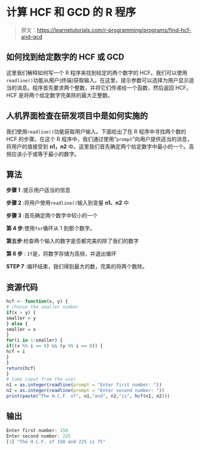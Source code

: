 # 计算 HCF 和 GCD 的 R 程序

> 原文：<https://learnetutorials.com/r-programming/programs/find-hcf-and-gcd>

## 如何找到给定数字的 HCF 或 GCD

这里我们解释如何写一个 R 程序来找到给定的两个数字的 HCF。我们可以使用`readline()`功能从用户(终端)获取输入。在这里，提示参数可以选择为用户显示适当的消息。程序首先要求两个整数，并将它们传递给一个函数，然后返回 HCF。HCF 是将两个给定数字完美除的最大正整数。

## 人机界面检查在研发项目中是如何实施的

我们使用`readline()`功能获取用户输入。下面给出了在 R 程序中寻找两个数的 HCF 的步骤。在这个 R 程序中，我们通过使用“`prompt`”向用户提供适当的消息，将用户的值接受到 **n1，n2** 中。这里我们首先确定两个给定数字中最小的一个。高频应该小于或等于最小的数字。

## 算法

**步骤 1** :提示用户适当的信息

**步骤 2** :将用户使用`readline()`输入到变量 **n1、n2** 中

**步骤 3** :首先确定两个数字中较小的一个

**第 4 步**:使用`for`循环从 1 到那个数字。

**第五步**:检查两个输入的数字是否都完美的除了我们的数字

**第 6 步** : `If`是，将数字存储为高频，并退出循环

**STEP 7** :循环结束，我们得到最大的数，完美的将两个数除。

## 资源代码

```r
hcf <- function(x, y) {
# choose the smaller number
if(x > y) {
smaller = y
} else {
smaller = x
}
for(i in 1:smaller) {
if((x %% i == 0) && (y %% i == 0)) {
hcf = i
}
}
return(hcf)
}
# take input from the user
n1 = as.integer(readline(prompt = "Enter first number: "))
n2 = as.integer(readline(prompt = "Enter second number: "))
print(paste("The H.C.F. of", n1,"and", n2,"is", hcf(n1, n2)))

```

## 输出

```r
Enter first number: 150
Enter second number: 225
[1] "The H.C.F. of 150 and 225 is 75"
```